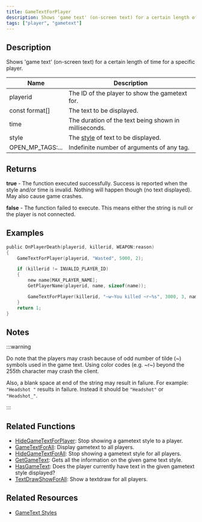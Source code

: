 ```yaml
---
title: GameTextForPlayer
description: Shows 'game text' (on-screen text) for a certain length of time for a specific player.
tags: ["player", "gametext"]
---
```


## Description

Shows 'game text' (on-screen text) for a certain length of time for a specific player.

| Name             | Description                                                       |
|------------------|-------------------------------------------------------------------|
| playerid         | The ID of the player to show the gametext for.                    |
| const format[]   | The text to be displayed.                                         |
| time             | The duration of the text being shown in milliseconds.             |
| style            | The [style](../resources/gametextstyles) of text to be displayed. |
| OPEN_MP_TAGS:... | Indefinite number of arguments of any tag.                        |

## Returns

**true** - The function executed successfully. Success is reported when the style and/or time is invalid. Nothing will happen though (no text displayed). May also cause game crashes.

**false** - The function failed to execute. This means either the string is null or the player is not connected.

## Examples

```c
public OnPlayerDeath(playerid, killerid, WEAPON:reason)
{
    GameTextForPlayer(playerid, "Wasted", 5000, 2);

    if (killerid != INVALID_PLAYER_ID)
    {
        new name[MAX_PLAYER_NAME];
        GetPlayerName(playerid, name, sizeof(name));

        GameTextForPlayer(killerid, "~w~You killed ~r~%s", 3000, 3, name);
    }
    return 1;
}
```

## Notes

:::warning

Do note that the players may crash because of odd number of tilde (~) symbols used in the game text. Using color codes (e.g. ~r~) beyond the 255th character may crash the client.

Also, a blank space at end of the string may result in faliure. For example: `"Headshot "` results in failure. Instead it should be `"Headshot"` or `"Headshot_"`.

:::

## Related Functions

- [HideGameTextForPlayer](HideGameTextForPlayer): Stop showing a gametext style to a player.
- [GameTextForAll](GameTextForAll): Display gametext to all players.
- [HideGameTextForAll](HideGameTextForAll): Stop showing a gametext style for all players.
- [GetGameText](GetGameText): Gets all the information on the given game text style.
- [HasGameText](HasGameText): Does the player currently have text in the given gametext style displayed?
- [TextDrawShowForAll](TextDrawShowForAll): Show a textdraw for all players.

## Related Resources

- [GameText Styles](../resources/gametextstyles)
